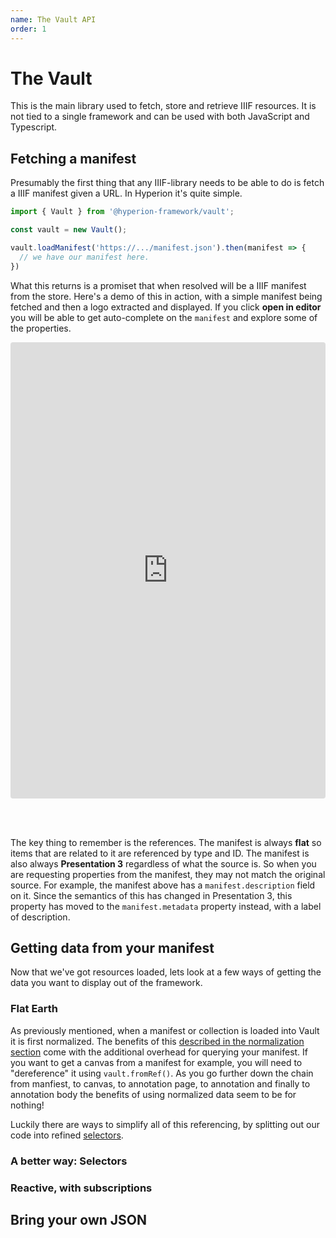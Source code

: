```yaml
---
name: The Vault API
order: 1
---
```

# The Vault 
This is the main library used to fetch, store and retrieve IIIF resources. It is not tied to a single framework
and can be used with both JavaScript and Typescript.

## Fetching a manifest

Presumably the first thing that any IIIF-library needs to be able to do is fetch a IIIF manifest given a URL. In Hyperion it's quite simple.

```typescript
import { Vault } from '@hyperion-framework/vault';

const vault = new Vault();

vault.loadManifest('https://.../manifest.json').then(manifest => {
  // we have our manifest here.
})

```

What this returns is a promiset that when resolved will be a IIIF manifest from the store. Here's a demo of this in action, with a simple manifest being fetched and then a logo extracted and displayed. If you click **open in editor** you will be able to get auto-complete on the `manifest` and explore some of the properties. 

<iframe src="https://codesandbox.io/embed/nq0r2vm2p?autoresize=1&expanddevtools=1&fontsize=12&hidenavigation=1&module=%2Fsrc%2Findex.ts&moduleview=1" title="04-loading-manifest" style="width:100%; height:730px; border:0; border-radius: 4px; overflow:hidden;" sandbox="allow-modals allow-forms allow-popups allow-scripts allow-same-origin"></iframe>

<br/><br/>

The key thing to remember is the references. The manifest is always **flat** so items that are related to it are referenced by type and ID. The manifest is also always **Presentation 3** regardless of what the source is. So when you are requesting properties from the manifest, they may not match the original source. For example, the manifest above has a `manifest.description` field on it. Since the semantics of this has changed in Presentation 3, this property has moved to the `manifest.metadata` property instead, with a label of description.

## Getting data from your manifest

Now that we've got resources loaded, lets look at a few ways of getting the data you want to display out of the framework.

### Flat Earth

As previously mentioned, when a manifest or collection is loaded into Vault it is first normalized. The benefits of this [described in the normalization section](/the-framework/normalization) come with the additional overhead for querying your manifest. If you want to get a canvas from a manifest for example, you will need to "dereference" it using `vault.fromRef()`. As you go further down the chain from manfiest, to canvas, to annotation page, to annotation and finally to annotation body the benefits of using normalized data seem to be for nothing! 

Luckily there are ways to simplify all of this referencing, by splitting out our code into refined [selectors](/the-framework/the-basics#selectors).

### A better way: Selectors

### Reactive, with subscriptions

## Bring your own JSON
